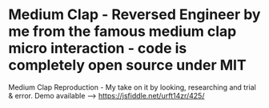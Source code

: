 # Medium Clap - Reversed Engineer by me from the famous medium clap micro interaction - code is completely open source under MIT

Medium Clap Reproduction - My take on it by looking, researching and trial &amp; error. Demo available --> https://jsfiddle.net/urft14zr/425/
